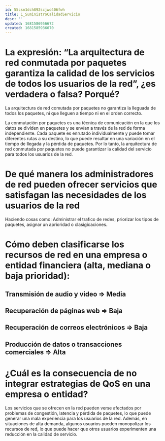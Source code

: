 ```yaml
---
id: 55csn1dch892scjwo406fwh
title: 1_SuministroCalidadServicio
desc: ''
updated: 1681586956672
created: 1681585936070
---
```


# La expresión: “La arquitectura de red conmutada por paquetes garantiza la calidad de los servicios de todos los usuarios de la red”, ¿es verdadera o falsa? Porqué?

La arquitectura de red comutada por paquetes no garantiza la lleguada de todos los paquetes, ni que lleguen a tiempo ni en el orden correcto.

La conmutación por paquetes es una técnica de comunicación en la que los datos se dividen en paquetes y se envían a través de la red de forma independiente. Cada paquete es enrutado individualmente y puede tomar diferentes rutas a su destino, lo que puede resultar en una variación en el tiempo de llegada y la pérdida de paquetes. Por lo tanto, la arquitectura de red conmutada por paquetes no puede garantizar la calidad del servicio para todos los usuarios de la red.

# De qué manera los administradores de red pueden ofrecer servicios que satisfagan las necesidades de los usuarios de la red

Haciendo cosas como: Administrar el trafico de redes, priorizar los tipos de paquetes, asignar un aprioridad o clasigicaciones.

# Cómo deben clasificarse los recursos de red en una empresa o entidad financiera (alta, mediana o baja prioridad):

## Transmisión de audio y video =>  Media
## Recuperación de páginas web => Baja
## Recuperación de correos electrónicos => Baja 
## Producción de datos o transacciones comerciales => Alta

# ¿Cuál es la consecuencia de no integrar estrategias de QoS en una empresa o entidad?

Los servicios que se ofrecen en la red pueden verse afectados por problemas de congestión, latencia y pérdida de paquetes, lo que puede generar una mala experiencia para los usuarios de la red. Además, en situaciones de alta demanda, algunos usuarios pueden monopolizar los recursos de red, lo que puede hacer que otros usuarios experimenten una reducción en la calidad de servicio.

